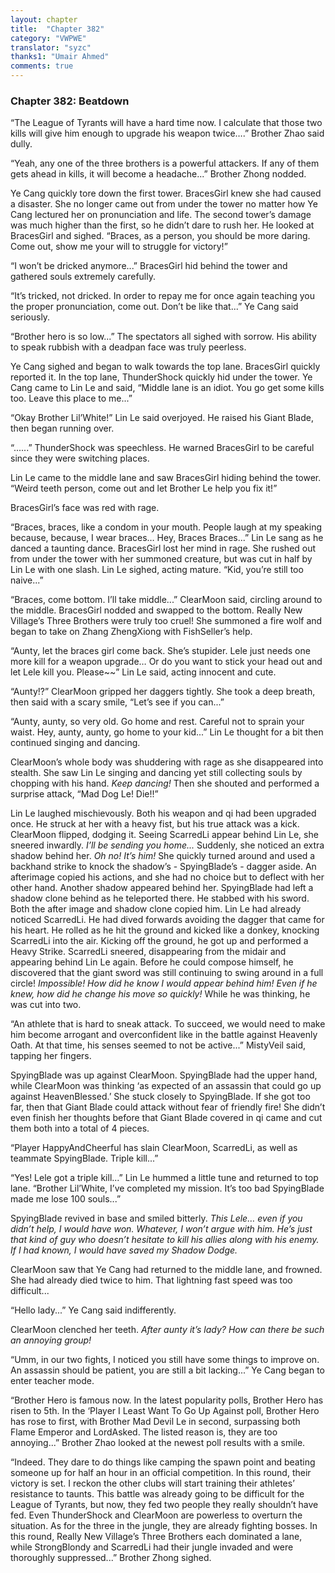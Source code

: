 ```yaml
---
layout: chapter
title:  "Chapter 382"
category: "VWPWE"
translator: "syzc"
thanks1: "Umair Ahmed"
comments: true
---
```


### Chapter 382: Beatdown

“The League of Tyrants will have a hard time now. I calculate that those two kills will give him enough to upgrade his weapon twice….” Brother Zhao said dully.

“Yeah, any one of the three brothers is a powerful attackers. If any of them gets ahead in kills, it will become a headache...” Brother Zhong nodded.

Ye Cang quickly tore down the first tower. BracesGirl knew she had caused a disaster. She no longer came out from under the tower no matter how Ye Cang lectured her on pronunciation and life. The second tower’s damage was much higher than the first, so he didn’t dare to rush her. He looked at BracesGirl and sighed. “Braces, as a person, you should be more daring. Come out, show me your will to struggle for victory!”

“I won’t be dricked anymore...” BracesGirl hid behind the tower and gathered souls extremely carefully.

“It’s tricked, not dricked. In order to repay me for once again teaching you the proper pronunciation, come out. Don’t be like that...” Ye Cang said seriously.

“Brother hero is so low...” The spectators all sighed with sorrow. His ability to speak rubbish with a deadpan face was truly peerless.

Ye Cang sighed and began to walk towards the top lane. BracesGirl quickly reported it. In the top lane, ThunderShock quickly hid under the tower. Ye Cang came to Lin Le and said, “Middle lane is an idiot. You go get some kills too. Leave this place to me...”

“Okay Brother Lil’White!” Lin Le said overjoyed. He raised his Giant Blade, then began running over. 

“......” ThunderShock was speechless. He warned BracesGirl to be careful since they were switching places.

Lin Le came to the middle lane and saw BracesGirl hiding behind the tower. “Weird teeth person, come out and let Brother Le help you fix it!”

BracesGirl’s face was red with rage.

“Braces, braces, like a condom in your mouth. People laugh at my speaking because, because, I wear braces… Hey, Braces Braces...” Lin Le sang as he danced a taunting dance. BracesGirl lost her mind in rage. She rushed out from under the tower with her summoned creature, but was cut in half by Lin Le with one slash. Lin Le sighed, acting mature. “Kid, you’re still too naive...”

“Braces, come bottom. I’ll take middle...” ClearMoon said, circling around to the middle. BracesGirl nodded and swapped to the bottom. Really New Village’s Three Brothers were truly too cruel! She summoned a fire wolf and began to take on Zhang ZhengXiong with FishSeller’s help.

“Aunty, let the braces girl come back. She’s stupider. Lele just needs one more kill for a weapon upgrade… Or do you want to stick your head out and let Lele kill you. Please~~” Lin Le said, acting innocent and cute. 

“Aunty!?” ClearMoon gripped her daggers tightly. She took a deep breath, then said with a scary smile, “Let’s see if you can...”

“Aunty, aunty, so very old. Go home and rest. Careful not to sprain your waist. Hey, aunty, aunty, go home to your kid...” Lin Le thought for a bit then continued singing and dancing.

ClearMoon’s whole body was shuddering with rage as she disappeared into stealth. She saw Lin Le singing and dancing yet still collecting souls by chopping with his hand. *Keep dancing!* Then she shouted and performed a surprise attack, “Mad Dog Le! Die!!”

Lin Le laughed mischievously. Both his weapon and qi had been upgraded once. He struck at her with a heavy fist, but his true attack was a kick. ClearMoon flipped, dodging it. Seeing ScarredLi appear behind Lin Le, she sneered inwardly. *I’ll be sending you home...* Suddenly, she noticed an extra shadow behind her. *Oh no! It’s him!* She quickly turned around and used a backhand strike to knock the shadow’s - SpyingBlade’s - dagger aside. An afterimage copied his actions, and she had no choice but to deflect with her other hand. Another shadow appeared behind her. SpyingBlade had left a shadow clone behind as he teleported there. He stabbed with his sword. Both the after image and shadow clone copied him. Lin Le had already noticed ScarredLi. He had dived forwards avoiding the dagger that came for his heart. He rolled as he hit the ground and kicked like a donkey, knocking ScarredLi into the air. Kicking off the ground, he got up and performed a Heavy Strike. ScarredLi sneered, disappearing from the midair and appearing behind Lin Le again. Before he could compose himself, he discovered that the giant sword was still continuing to swing around in a full circle! *Impossible! How did he know I would appear behind him! Even if he knew, how did he change his move so quickly!* While he was thinking, he was cut into two.

“An athlete that is hard to sneak attack. To succeed, we would need to make him become arrogant and overconfident like in the battle against Heavenly Oath. At that time, his senses seemed to not be active...” MistyVeil said, tapping her fingers.

SpyingBlade was up against ClearMoon. SpyingBlade had the upper hand, while ClearMoon was thinking ‘as expected of an assassin that could go up against HeavenBlessed.’ She stuck closely to SpyingBlade. If she got too far, then that Giant Blade could attack without fear of friendly fire! She didn’t even finish her thoughts before that Giant Blade covered in qi came and cut them both into a total of 4 pieces.

“Player HappyAndCheerful has slain ClearMoon, ScarredLi, as well as teammate SpyingBlade. Triple kill...”

“Yes! Lele got a triple kill...” Lin Le hummed a little tune and returned to top lane. “Brother Lil’White, I’ve completed my mission. It’s too bad SpyingBlade made me lose 100 souls...”

SpyingBlade revived in base and smiled bitterly. *This Lele… even if you didn’t help, I would have won. Whatever, I won’t argue with him. He’s just that kind of guy who doesn’t hesitate to kill his allies along with his enemy. If I had known, I would have saved my Shadow Dodge.*

ClearMoon saw that Ye Cang had returned to the middle lane, and frowned. She had already died twice to him. That lightning fast speed was too difficult...

“Hello lady...” Ye Cang said indifferently.

ClearMoon clenched her teeth. *After aunty it’s lady? How can there be such an annoying group!*

“Umm, in our two fights, I noticed you still have some things to improve on. An assassin should be patient, you are still a bit lacking...” Ye Cang began to enter teacher mode.

“Brother Hero is famous now. In the latest popularity polls, Brother Hero has risen to 5th. In the ‘Player I Least Want To Go Up Against poll, Brother Hero has rose to first, with Brother Mad Devil Le in second, surpassing both Flame Emperor and LordAsked. The listed reason is, they are too annoying...” Brother Zhao looked at the newest poll results with a smile.

“Indeed. They dare to do things like camping the spawn point and beating someone up for half an hour in an official competition. In this round, their victory is set. I reckon the other clubs will start training their athletes’ resistance to taunts. This battle was already going to be difficult for the League of Tyrants, but now, they fed two people they really shouldn’t have fed. Even ThunderShock and ClearMoon are powerless to overturn the situation. As for the three in the jungle, they are already fighting bosses. In this round, Really New Village’s Three Brothers each dominated a lane, while StrongBlondy and ScarredLi had their jungle invaded and were thoroughly suppressed...” Brother Zhong sighed.

